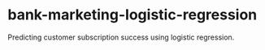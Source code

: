 # bank-marketing-logistic-regression
Predicting customer subscription success using logistic regression.
